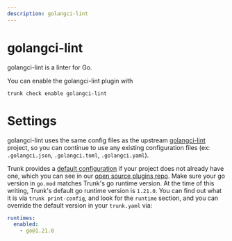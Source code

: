 ```yaml
---
description: golangci-lint
---
```


# golangci-lint

golangci-lint is a linter for Go.

You can enable the golangci-lint plugin with

```shell
trunk check enable golangci-lint
```

# Settings

golangci-lint uses the same config files as the 
upstream [golangci-lint](https://github.com/golangci/golangci-lint) project, so you can continue to use any
existing configuration files (ex: `.golangci.json`, `.golangci.toml`, `.golangci.yaml`).

Trunk provides a [default configuration](https://github.com/trunk-io/plugins/tree/main/linters/golangci-lint) if your project does not already have one,
which you can see in our [open source plugins repo](https://github.com/trunk-io/plugins/tree/main).
Make sure your go version in `go.mod` matches Trunk's go runtime version. At the time of this writing, Trunk's default go runtime version is `1.21.0`. You can find out what it is via `trunk print-config`, and look for the `runtime` section, and you can override the default version in your `trunk.yaml` via:

```yaml
runtimes:
  enabled:
    - go@1.21.0
```


